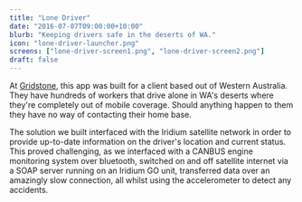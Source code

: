 ```yaml
---
title: "Lone Driver"
date: "2016-07-07T09:00:00+10:00"
blurb: "Keeping drivers safe in the deserts of WA."
icon: "lone-driver-launcher.png"
screens: ["lone-driver-screen1.png", "lone-driver-screen2.png"]
draft: false
---
```


At [Gridstone](https://gridstone.com.au), this app was built for a client based out of
Western Australia. They have hundreds of workers that drive alone in WA's deserts
where they're completely out of mobile coverage. Should anything happen to them they
have no way of contacting their home base.

The solution we built interfaced with the Iridium satellite network in order to
provide up-to-date information on the driver's location and current status. This
proved challenging, as we interfaced with a CANBUS engine monitoring system over
bluetooth, switched on and off satellite internet via a SOAP server running on an
Iridium GO unit, transferred data over an amazingly slow connection, all whilst
using the accelerometer to detect any accidents.

